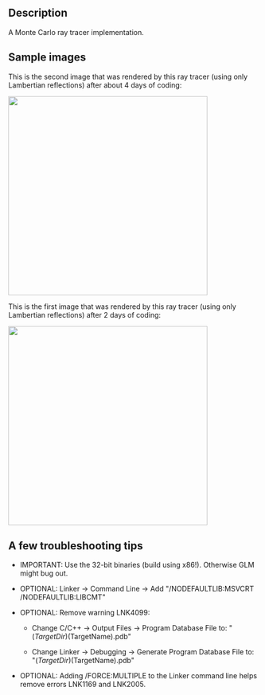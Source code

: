 ## Description
A Monte Carlo ray tracer implementation.

## Sample images
This is the second image that was rendered by this ray tracer (using only Lambertian reflections) after about 4 days of coding:

<img src="https://github.com/Friduric/raytracer/blob/master/second_lambertian_test.png" width="400" height="400">

This is the first image that was rendered by this ray tracer (using only Lambertian reflections) after 2 days of coding: 

<img src="https://github.com/Friduric/raytracer/blob/master/first_lambertian_test.png" width="400" height="400">

## A few troubleshooting tips
- IMPORTANT: Use the 32-bit binaries (build using x86!). Otherwise GLM might bug out.

- OPTIONAL: Linker -> Command Line -> Add "/NODEFAULTLIB:MSVCRT /NODEFAULTLIB:LIBCMT"

- OPTIONAL: Remove warning LNK4099:

  - Change C/C++ -> Output Files -> Program Database File to: "$(TargetDir)$(TargetName).pdb"

  - Change Linker -> Debugging -> Generate Program Database File to: "$(TargetDir)$(TargetName).pdb"

- OPTIONAL: Adding /FORCE:MULTIPLE to the Linker command line helps remove errors LNK1169 and LNK2005.
